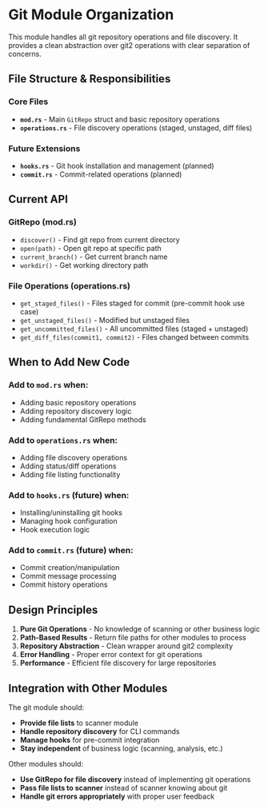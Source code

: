 # Git Module Organization

This module handles all git repository operations and file discovery. It provides a clean abstraction over git2 operations with clear separation of concerns.

## File Structure & Responsibilities

### Core Files
- **`mod.rs`** - Main `GitRepo` struct and basic repository operations
- **`operations.rs`** - File discovery operations (staged, unstaged, diff files)

### Future Extensions
- **`hooks.rs`** - Git hook installation and management (planned)
- **`commit.rs`** - Commit-related operations (planned)

## Current API

### GitRepo (mod.rs)
- `discover()` - Find git repo from current directory
- `open(path)` - Open git repo at specific path  
- `current_branch()` - Get current branch name
- `workdir()` - Get working directory path

### File Operations (operations.rs)
- `get_staged_files()` - Files staged for commit (pre-commit hook use case)
- `get_unstaged_files()` - Modified but unstaged files
- `get_uncommitted_files()` - All uncommitted files (staged + unstaged)
- `get_diff_files(commit1, commit2)` - Files changed between commits

## When to Add New Code

### Add to `mod.rs` when:
- Adding basic repository operations
- Adding repository discovery logic
- Adding fundamental GitRepo methods

### Add to `operations.rs` when:
- Adding file discovery operations
- Adding status/diff operations
- Adding file listing functionality

### Add to `hooks.rs` (future) when:
- Installing/uninstalling git hooks
- Managing hook configuration
- Hook execution logic

### Add to `commit.rs` (future) when:
- Commit creation/manipulation
- Commit message processing
- Commit history operations

## Design Principles

1. **Pure Git Operations** - No knowledge of scanning or other business logic
2. **Path-Based Results** - Return file paths for other modules to process
3. **Repository Abstraction** - Clean wrapper around git2 complexity
4. **Error Handling** - Proper error context for git operations
5. **Performance** - Efficient file discovery for large repositories

## Integration with Other Modules

The git module should:
- **Provide file lists** to scanner module
- **Handle repository discovery** for CLI commands
- **Manage hooks** for pre-commit integration
- **Stay independent** of business logic (scanning, analysis, etc.)

Other modules should:
- **Use GitRepo for file discovery** instead of implementing git operations
- **Pass file lists to scanner** instead of scanner knowing about git
- **Handle git errors appropriately** with proper user feedback